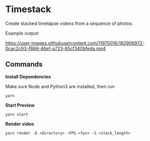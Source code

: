 # Timestack

Create stacked timelapse videos from a sequence of photos.

Example output:


https://user-images.githubusercontent.com/11970016/182906972-0cac2c93-f868-46ef-a723-85cf340bfeda.mp4


## Commands

**Install Dependencies**

Make sure Node and Python3 are installed, then run

```console
yarn
```

**Start Preview**

```console
yarn start
```

**Render video**

```console
yarn render -D <directory> -FPS <fps> -S <stack_length>
```
